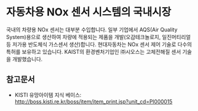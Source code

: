 # 자동차용 NOx 센서 시스템의 국내시장

국내의 차량용 NOx 센서는 대부분 수입합니다. 
일부 기업에서 AQS(Air Quality System)용으로 생산하여 차량에 적용되는 제품을 개발(오감테크놀로지, 일진머티리얼 등 저가용 반도체식 가스센서 생산)합니다.
현대자동차는 NOx 센서 제어 기술로 다수의 특허를 보유하고 있습니다.
KAIST의 환경벤처기업인 ㈜시오스는 고체전해질 센서 기술을 개발했습니다.

## 참고문서
- KISTI 유망아이템 지식 베이스: http://boss.kisti.re.kr/boss/item/item_print.jsp?unit_cd=PI000015